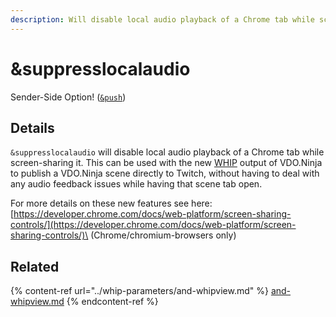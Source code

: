 ```yaml
---
description: Will disable local audio playback of a Chrome tab while screen-sharing it
---
```


# \&suppresslocalaudio

Sender-Side Option! ([`&push`](../../source-settings/push.md))

## Details

`&suppresslocalaudio` will disable local audio playback of a Chrome tab while screen-sharing it. This can be used with the new [WHIP](../whip-parameters/and-whipview.md) output of VDO.Ninja to publish a VDO.Ninja scene directly to Twitch, without having to deal with any audio feedback issues while having that scene tab open.

For more details on these new features see here:\
[https://developer.chrome.com/docs/web-platform/screen-sharing-controls/](https://developer.chrome.com/docs/web-platform/screen-sharing-controls/)\
(Chrome/chromium-browsers only)

## Related

{% content-ref url="../whip-parameters/and-whipview.md" %}
[and-whipview.md](../whip-parameters/and-whipview.md)
{% endcontent-ref %}
